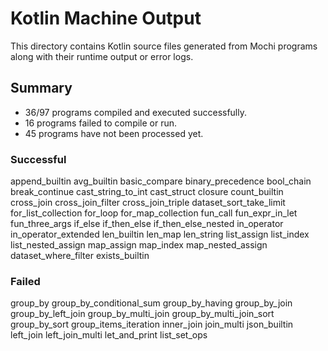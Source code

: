 # Kotlin Machine Output

This directory contains Kotlin source files generated from Mochi programs along with their runtime output or error logs.

## Summary

- 36/97 programs compiled and executed successfully.
- 16 programs failed to compile or run.
- 45 programs have not been processed yet.

### Successful
append_builtin
avg_builtin
basic_compare
binary_precedence
bool_chain
break_continue
cast_string_to_int
cast_struct
closure
count_builtin
cross_join
cross_join_filter
cross_join_triple
dataset_sort_take_limit
for_list_collection
for_loop
for_map_collection
fun_call
fun_expr_in_let
fun_three_args
if_else
if_then_else
if_then_else_nested
in_operator
in_operator_extended
len_builtin
len_map
len_string
list_assign
list_index
list_nested_assign
map_assign
map_index
map_nested_assign
dataset_where_filter
exists_builtin

### Failed
group_by
group_by_conditional_sum
group_by_having
group_by_join
group_by_left_join
group_by_multi_join
group_by_multi_join_sort
group_by_sort
group_items_iteration
inner_join
join_multi
json_builtin
left_join
left_join_multi
let_and_print
list_set_ops

